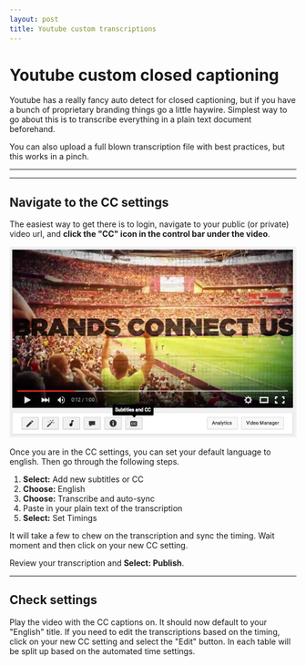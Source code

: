 ```yaml
---
layout: post
title: Youtube custom transcriptions
---
```


# Youtube custom closed captioning

Youtube has a really fancy auto detect for closed captioning, but if you have a bunch of proprietary branding things go a little haywire. Simplest way to go about this is to transcribe everything in a plain text document beforehand.

You can also upload a full blown transcription file with best practices, but this works in a pinch.

***
<hr class="rule">

## Navigate to the CC settings

The easiest way to get there is to login, navigate to your public (or private) video url, and **click the "CC" icon in the control bar under the video**.

![Youtube CC icon](/images/ref/youtube-cc-icon.png)

Once you are in the CC settings, you can set your default language to english. Then go through the following steps.

1. **Select:** Add new subtitles or CC
2. **Choose:** English
3. **Choose:** Transcribe and auto-sync
4. Paste in your plain text of the transcription
5. **Select:** Set Timings

It will take a few to chew on the transcription and sync the timing. Wait moment and then click on your new CC setting.

Review your transcription and **Select: Publish**.

***

## Check settings

Play the video with the CC captions on. It should now default to your "English" title. If you need to edit the transcriptions based on the timing, click on your new CC setting and select the "Edit" button. In each table will be split up based on the automated time settings.
